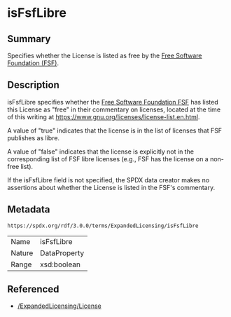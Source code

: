<!-- Automatically generated by spec-parser v2.1.0 on 2024-06-17T10:36:57.838737+00:00 -->
<!-- SPDX-License-Identifier: Community-Spec-1.0 -->

# isFsfLibre

## Summary

Specifies whether the License is listed as free by the
[Free Software Foundation (FSF)](https://fsf.org).


## Description

isFsfLibre specifies whether the
[Free Software Foundation FSF](https://fsf.org)
has listed this License as "free" in their commentary on licenses, located at
the time of this writing at https://www.gnu.org/licenses/license-list.en.html.

A value of "true" indicates that the license is in the list of licenses that
FSF publishes as libre.

A value of "false" indicates that the license is explicitly not in the
corresponding list of FSF libre licenses (e.g., FSF has the license on a
non-free list).

If the isFsfLibre field is not specified, the SPDX data creator makes no
assertions about whether the License is listed in the FSF's commentary.


## Metadata

`https://spdx.org/rdf/3.0.0/terms/ExpandedLicensing/isFsfLibre`


| | |
|---|---|
| Name | isFsfLibre |
| Nature | DataProperty |
| Range | xsd:boolean |




## Referenced

- [/ExpandedLicensing/License](../../ExpandedLicensing/Classes/License.md)


